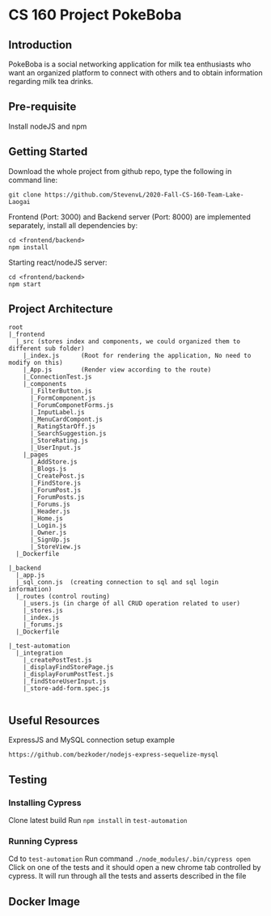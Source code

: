 # CS 160 Project PokeBoba

## Introduction
PokeBoba is a social networking application for milk tea enthusiasts who want an organized
platform to connect with others and to obtain information regarding milk tea drinks.

## Pre-requisite
Install nodeJS and npm

## Getting Started
Download the whole project from github repo, type the following in command line:
```
git clone https://github.com/StevenvL/2020-Fall-CS-160-Team-Lake-Laogai
```

Frontend (Port: 3000) and Backend server (Port: 8000) are implemented separately, install all dependencies by:
```
cd <frontend/backend>
npm install
```
Starting react/nodeJS server:
```
cd <frontend/backend>
npm start
```

## Project Architecture 
```
root
|_frontend
  |_src (stores index and components, we could organized them to different sub folder)
    |_index.js      (Root for rendering the application, No need to modify on this)
    |_App.js        (Render view according to the route)
    |_ConnectionTest.js
    |_components
      |_FilterButton.js    
      |_FormComponent.js   
      |_ForumComponetForms.js
      |_InputLabel.js
      |_MenuCardCompont.js
      |_RatingStarOff.js
      |_SearchSuggestion.js
      |_StoreRating.js
      |_UserInput.js
    |_pages
      |_AddStore.js
      |_Blogs.js
      |_CreatePost.js
      |_FindStore.js
      |_ForumPost.js
      |_ForumPosts.js
      |_Forums.js
      |_Header.js
      |_Home.js
      |_Login.js
      |_Owner.js
      |_SignUp.js
      |_StoreView.js
  |_Dockerfile
  
|_backend
  |_app.js
  |_sql_conn.js  (creating connection to sql and sql login information)
  |_routes (control routing)
    |_users.js (in charge of all CRUD operation related to user)
    |_stores.js
    |_index.js
    |_forums.js 
  |_Dockerfile

|_test-automation
  |_integration
    |_createPostTest.js
    |_displayFindStorePage.js
    |_displayForumPostTest.js
    |_findStoreUserInput.js
    |_store-add-form.spec.js
  
```

## Useful Resources
ExpressJS and MySQL connection setup example
```
https://github.com/bezkoder/nodejs-express-sequelize-mysql
```

## Testing
 
### Installing Cypress
Clone latest build
Run ```npm install``` in ```test-automation```

### Running Cypress
Cd to ```test-automation```
Run command ```./node_modules/.bin/cypress open ```
Click on one of the tests and it should open a new chrome tab controlled by cypress.
It will run through all the tests and asserts described in the file

## Docker Image


